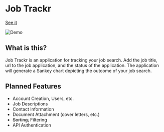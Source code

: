# Job Trackr

[See it](https://master.d52sus6zvgaln.amplifyapp.com/)

![Demo](https://i.imgur.com/1Kw9QvP.png)

## What is this?

Job Trackr is an application for tracking your job search. Add the job title, url to the job application, and the status of the application. The application will generate a Sankey chart depicting the outcome of your job search.

## Planned Features

- Account Creation, Users, etc.
- Job Descriptions
- Contact Information
- Document Attachment (cover letters, etc.)
- ~~Sorting,~~ Filtering
- API Authentication
